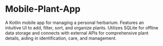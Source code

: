 # Mobile-Plant-App
A Kotlin mobile app for managing a personal herbarium. Features an intuitive UI to add, filter, sort, and organize plants. Utilizes SQLite for offline data storage and connects with external APIs for comprehensive plant details, aiding in identification, care, and management.
